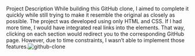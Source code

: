 Project Description
While building this GitHub clone, I aimed to complete it quickly while still trying to make it resemble the original as closely as possible. The project was developed using only HTML and CSS.
If I had more time, I would have integrated real links into the elements. That way, clicking on each section would redirect you to the corresponding GitHub page. However, due to time constraints, I wasn’t able to implement those features.![github-clone](https://github.com/user-attachments/assets/a2e38520-b39d-446e-8cc6-86656dc65ea6)

